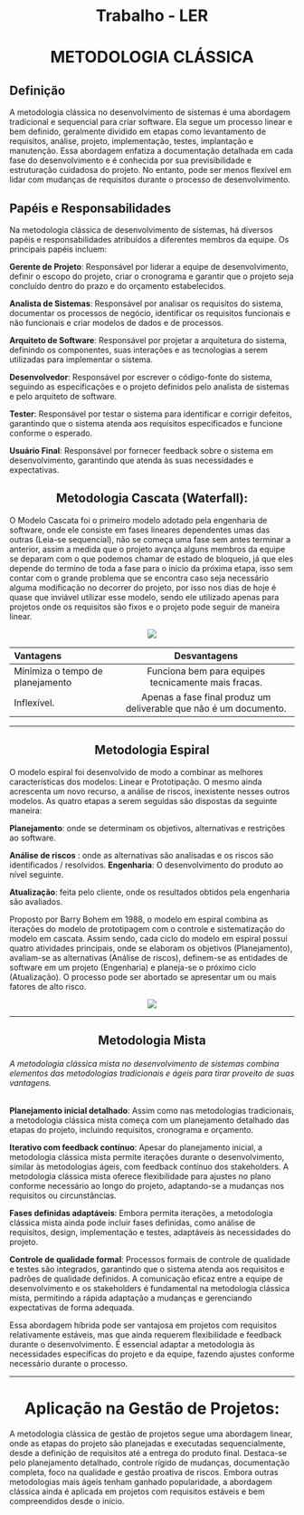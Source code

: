 # <center> Trabalho - LER </center>
# <center> METODOLOGIA CLÁSSICA </center>
## Definição 

  A metodologia clássica no desenvolvimento de sistemas é uma abordagem tradicional e sequencial para criar software. Ela segue um processo linear e bem definido, geralmente dividido em etapas como levantamento de requisitos, análise, projeto, implementação, testes, implantação e manutenção. Essa abordagem enfatiza a documentação detalhada em cada fase do desenvolvimento e é conhecida por sua previsibilidade e estruturação cuidadosa do projeto. No entanto, pode ser menos flexível em lidar com mudanças de requisitos durante o processo de desenvolvimento.

## Papéis e Responsabilidades

 Na metodologia clássica de desenvolvimento de sistemas, há diversos papéis e responsabilidades atribuídos a diferentes membros da equipe. Os principais papéis incluem:

**Gerente de Projeto**: Responsável por liderar a equipe de desenvolvimento, definir o escopo do projeto, criar o cronograma e garantir que o projeto seja concluído dentro do prazo e do orçamento estabelecidos.

**Analista de Sistemas**: Responsável por analisar os requisitos do sistema, documentar os processos de negócio, identificar os requisitos funcionais e não funcionais e criar modelos de dados e de processos.

**Arquiteto de Software**: Responsável por projetar a arquitetura do sistema, definindo os componentes, suas interações e as tecnologias a serem utilizadas para implementar o sistema.

**Desenvolvedor**: Responsável por escrever o código-fonte do sistema, seguindo as especificações e o projeto definidos pelo analista de sistemas e pelo arquiteto de software.

**Tester**: Responsável por testar o sistema para identificar e corrigir defeitos, garantindo que o sistema atenda aos requisitos especificados e funcione conforme o esperado.

**Usuário Final**: Responsável por fornecer feedback sobre o sistema em desenvolvimento, garantindo que atenda às suas necessidades e expectativas.

## <center> Metodologia Cascata (Waterfall):</center>

O Modelo Cascata foi o primeiro modelo adotado pela engenharia de software, onde ele consiste em fases lineares dependentes umas das outras (Leia-se sequencial), não se começa uma fase sem antes terminar a anterior, assim a medida que o projeto avança alguns membros da equipe se deparam com o que podemos chamar de estado de bloqueio, já que eles depende do termino de toda a fase para o inicio da próxima etapa, isso sem contar com o grande problema que se encontra caso seja necessário alguma modificação no decorrer do projeto, por isso nos dias de hoje é quase que inviável utilizar esse modelo, sendo ele utilizado apenas para projetos onde os requisitos são fixos e o projeto pode seguir de maneira linear.

<div align="center">
<img src = https://2.bp.blogspot.com/-e2uSJsjYyrE/UYjt7Q43BlI/AAAAAAAAAAc/S167c3aNIk0/s320/modeloemcascata1.jpg>
</div>


| Vantagens | Desvantagens 
| :------------------ | :----------: |
| Minimiza o tempo de planejamento|Funciona bem para equipes tecnicamente mais fracas.|
|Inflexível. |Apenas a fase final produz um deliverable que não é um documento.|

_____________________________________________________________

## <center> Metodologia Espiral </center>
O modelo espiral foi desenvolvido de modo a combinar as melhores características dos modelos: Linear e Prototipação. O mesmo ainda acrescenta um novo recurso, a análise de riscos, inexistente nesses outros modelos. As quatro etapas a serem seguidas são dispostas da seguinte maneira:

**Planejamento**: onde se determinam os objetivos, alternativas e restrições ao software.

**Análise de riscos** : onde as alternativas são analisadas e os riscos são identificados  / resolvidos.
**Engenharia**: O desenvolvimento do produto ao nível seguinte.

**Atualização**: feita pelo cliente, onde os resultados obtidos pela engenharia são avaliados.

Proposto por Barry Bohem em 1988, o modelo em espiral combina as iterações do modelo de prototipagem com o controle e sistematização do modelo em cascata. Assim sendo, cada ciclo do modelo em espiral possui quatro atividades principais, onde se elaboram os objetivos (Planejamento), avaliam-se as alternativas (Análise de riscos), definem-se as entidades de software em um projeto (Engenharia) e planeja-se o próximo ciclo (Atualização). O processo pode ser abortado se apresentar um ou mais fatores de alto risco.

<div align="center">
<img src = https://1.bp.blogspot.com/-P5FeKl0_y-4/UZTiAH6t4JI/AAAAAAAAACs/ZpDrqqCUl3g/s320/modeloespiral.JPG>
</div>

_____________________________________________________________

## <center>Metodologia Mista</center>

<h6> A metodologia clássica mista no desenvolvimento de sistemas combina elementos das metodologias tradicionais e ágeis para tirar proveito de suas vantagens.</h6>

**Planejamento inicial detalhado**: Assim como nas metodologias tradicionais, a metodologia clássica mista começa com um planejamento detalhado das etapas do projeto, incluindo requisitos, cronograma e orçamento.

**Iterativo com feedback contínuo**: Apesar do planejamento inicial, a metodologia clássica mista permite iterações durante o desenvolvimento, similar às metodologias ágeis, com feedback contínuo dos stakeholders. A metodologia clássica mista oferece flexibilidade para ajustes no plano conforme necessário ao longo do projeto, adaptando-se a mudanças nos requisitos ou circunstâncias.

**Fases definidas adaptáveis**: Embora permita iterações, a metodologia clássica mista ainda pode incluir fases definidas, como análise de requisitos, design, implementação e testes, adaptáveis às necessidades do projeto.

**Controle de qualidade formal**: Processos formais de controle de qualidade e testes são integrados, garantindo que o sistema atenda aos requisitos e padrões de qualidade definidos. A comunicação eficaz entre a equipe de desenvolvimento e os stakeholders é fundamental na metodologia clássica mista, permitindo a rápida adaptação a mudanças e gerenciando expectativas de forma adequada.

Essa abordagem híbrida pode ser vantajosa em projetos com requisitos relativamente estáveis, mas que ainda requerem flexibilidade e feedback durante o desenvolvimento. É essencial adaptar a metodologia às necessidades específicas do projeto e da equipe, fazendo ajustes conforme necessário durante o processo.

___

# <center> Aplicação na Gestão de Projetos: </center>



A metodologia clássica de gestão de projetos segue uma abordagem linear, onde as etapas do projeto são planejadas e executadas sequencialmente, desde a definição de requisitos até a entrega do produto final. Destaca-se pelo planejamento detalhado, controle rígido de mudanças, documentação completa, foco na qualidade e gestão proativa de riscos. Embora outras metodologias mais ágeis tenham ganhado popularidade, a abordagem clássica ainda é aplicada em projetos com requisitos estáveis e bem compreendidos desde o início.

